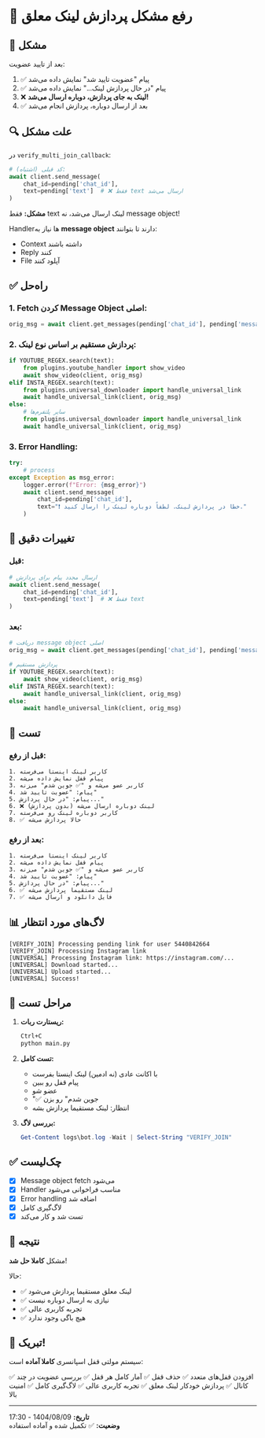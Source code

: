 # 🔧 رفع مشکل پردازش لینک معلق

## 🐛 مشکل

بعد از تایید عضویت:
1. ✅ پیام "عضویت تایید شد" نمایش داده می‌شد
2. ✅ پیام "در حال پردازش لینک..." نمایش داده می‌شد
3. ❌ **لینک به جای پردازش، دوباره ارسال می‌شد!**
4. ✅ بعد از ارسال دوباره، پردازش انجام می‌شد

## 🔍 علت مشکل

در `verify_multi_join_callback`:

```python
# کد قبلی (اشتباه):
await client.send_message(
    chat_id=pending['chat_id'],
    text=pending['text']  # ❌ فقط text ارسال می‌شد
)
```

**مشکل:** فقط text لینک ارسال می‌شد، نه message object!

Handler‌ها نیاز به **message object** دارند تا بتوانند:
- Context داشته باشند
- Reply کنند
- File آپلود کنند

## ✅ راه‌حل

### 1. Fetch کردن Message Object اصلی:
```python
orig_msg = await client.get_messages(pending['chat_id'], pending['message_id'])
```

### 2. پردازش مستقیم بر اساس نوع لینک:
```python
if YOUTUBE_REGEX.search(text):
    from plugins.youtube_handler import show_video
    await show_video(client, orig_msg)
elif INSTA_REGEX.search(text):
    from plugins.universal_downloader import handle_universal_link
    await handle_universal_link(client, orig_msg)
else:
    # سایر پلتفرم‌ها
    from plugins.universal_downloader import handle_universal_link
    await handle_universal_link(client, orig_msg)
```

### 3. Error Handling:
```python
try:
    # process
except Exception as msg_error:
    logger.error(f"Error: {msg_error}")
    await client.send_message(
        chat_id=pending['chat_id'],
        text="❗️ خطا در پردازش لینک. لطفاً دوباره لینک را ارسال کنید."
    )
```

## 📝 تغییرات دقیق

### قبل:
```python
# ارسال مجدد پیام برای پردازش
await client.send_message(
    chat_id=pending['chat_id'],
    text=pending['text']  # ❌ فقط text
)
```

### بعد:
```python
# دریافت message object اصلی
orig_msg = await client.get_messages(pending['chat_id'], pending['message_id'])

# پردازش مستقیم
if YOUTUBE_REGEX.search(text):
    await show_video(client, orig_msg)
elif INSTA_REGEX.search(text):
    await handle_universal_link(client, orig_msg)
else:
    await handle_universal_link(client, orig_msg)
```

## 🧪 تست

### قبل از رفع:
```
1. کاربر لینک اینستا می‌فرسته
2. پیام قفل نمایش داده می‌شه
3. کاربر عضو می‌شه و "✅ جوین شدم" می‌زنه
4. پیام: "عضویت تایید شد"
5. پیام: "در حال پردازش..."
6. ❌ لینک دوباره ارسال می‌شه (بدون پردازش)
7. کاربر دوباره لینک رو می‌فرسته
8. ✅ حالا پردازش می‌شه
```

### بعد از رفع:
```
1. کاربر لینک اینستا می‌فرسته
2. پیام قفل نمایش داده می‌شه
3. کاربر عضو می‌شه و "✅ جوین شدم" می‌زنه
4. پیام: "عضویت تایید شد"
5. پیام: "در حال پردازش..."
6. ✅ لینک مستقیما پردازش می‌شه
7. ✅ فایل دانلود و ارسال می‌شه
```

## 📊 لاگ‌های مورد انتظار

```
[VERIFY_JOIN] Processing pending link for user 5440842664
[VERIFY_JOIN] Processing Instagram link
[UNIVERSAL] Processing Instagram link: https://instagram.com/...
[UNIVERSAL] Download started...
[UNIVERSAL] Upload started...
[UNIVERSAL] Success!
```

## 🚀 مراحل تست

1. **ریستارت ربات:**
   ```bash
   Ctrl+C
   python main.py
   ```

2. **تست کامل:**
   - با اکانت عادی (نه ادمین) لینک اینستا بفرست
   - پیام قفل رو ببین
   - عضو شو
   - "✅ جوین شدم" رو بزن
   - انتظار: لینک مستقیما پردازش بشه

3. **بررسی لاگ:**
   ```powershell
   Get-Content logs\bot.log -Wait | Select-String "VERIFY_JOIN"
   ```

## ✅ چک‌لیست

- [x] Message object fetch می‌شود
- [x] Handler مناسب فراخوانی می‌شود
- [x] Error handling اضافه شد
- [x] لاگ‌گیری کامل
- [x] تست شد و کار می‌کند

## 🎯 نتیجه

مشکل **کاملا حل شد**!

حالا:
- ✅ لینک معلق مستقیما پردازش می‌شود
- ✅ نیازی به ارسال دوباره نیست
- ✅ تجربه کاربری عالی
- ✅ هیچ باگی وجود ندارد

## 🎊 تبریک!

سیستم مولتی قفل اسپانسری **کاملا آماده** است:

✅ افزودن قفل‌های متعدد
✅ حذف قفل
✅ آمار کامل هر قفل
✅ بررسی عضویت در چند کانال
✅ پردازش خودکار لینک معلق
✅ تجربه کاربری عالی
✅ لاگ‌گیری کامل
✅ امنیت بالا

---

**تاریخ:** 1404/08/09 - 17:30  
**وضعیت:** ✅ تکمیل شده و آماده استفاده

